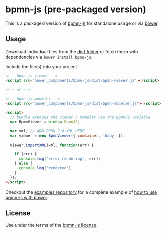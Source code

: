 # bpmn-js (pre-packaged version)

This is a packaged version of [bpmn-js](https://github.com/bpmn-io/bpmn-js) for standalone usage or via [bower](http://bower.io).


## Usage

Download individual files from the [dist folder](https://github.com/bpmn-io/bower-bpmn-js/tree/master/dist) or
fetch them with dependencies via `bower install bpmn-js`.

Include the file(s) into your project

```html
<!-- bpmn-js viewer -->
<script src="bower_components/bpmn-js/dist/bpmn-viewer.js"></script>

<!-- or -->

<!-- bpmn-js modeler -->
<script src="bower_components/bpmn-js/dist/bpmn-modeler.js"></script>

<script>
  // bundle exposes the viewer / modeler via the BpmnJS variable
  var BpmnViewer = window.BpmnJS;

  var xml; // ADD BPMN 2.0 XML HERE
  var viewer = new BpmnViewer({ container: 'body' });

  viewer.importXML(xml, function(err) {

    if (err) {
      console.log('error rendering', err);
    } else {
      console.log('rendered');
    }
  });
</script>
```


Checkout the [examples repository](https://github.com/bpmn-io/bpmn-js-examples) for a complete example of [how to use bpmn-js with bower](https://github.com/bpmn-io/bpmn-js-examples/tree/master/simple-bower).


## License

Use under the terms of the [bpmn-js license](http://bpmn.io/license).
